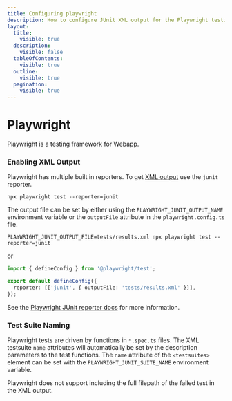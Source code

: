 ```yaml
---
title: Configuring playwright
description: How to configure JUnit XML output for the Playwright testing framework
layout:
  title:
    visible: true
  description:
    visible: false
  tableOfContents:
    visible: true
  outline:
    visible: true
  pagination:
    visible: true
---
```


# Playwright

Playwright is a testing framework for Webapp.

### Enabling XML Output

Playwright has multiple built in reporters. To get [XML output](https://github.com/testmoapp/junitxml) use the `junit` reporter.

```shell
npx playwright test --reporter=junit
```
The output file can be set by either using the `PLAYWRIGHT_JUNIT_OUTPUT_NAME` environment variable or the `outputFile` attribute in the `playwright.config.ts` file.

```shell
PLAYWRIGHT_JUNIT_OUTPUT_FILE=tests/results.xml npx playwright test --reporter=junit
```
or

```typescript
import { defineConfig } from '@playwright/test';

export default defineConfig({
  reporter: [['junit', { outputFile: 'tests/results.xml' }]],
});
```
See the [Playwright JUnit reporter docs](https://playwright.dev/docs/test-reporters#junit-reporter) for more information.



### Test Suite Naming

Playwright tests are driven by functions in `*.spec.ts` files. The XML testsuite `name` attributes will automatically be set by the description parameters to the test functions.  The `name` attribute of the `<testsuites>` element can be set with the `PLAYWRIGHT_JUNIT_SUITE_NAME` environment variable.

Playwright does not support including the full filepath of the failed test in the XML output.







